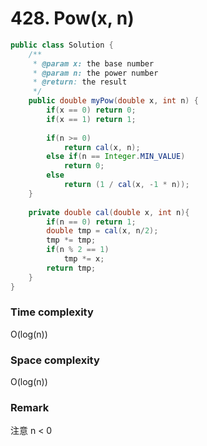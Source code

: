 # 428. Pow(x, n)

```java
public class Solution {
    /**
     * @param x: the base number
     * @param n: the power number
     * @return: the result
     */
    public double myPow(double x, int n) {
        if(x == 0) return 0;
        if(x == 1) return 1;
        
        if(n >= 0)
            return cal(x, n);
        else if(n == Integer.MIN_VALUE)
            return 0;
        else
            return (1 / cal(x, -1 * n));
    }
    
    private double cal(double x, int n){
        if(n == 0) return 1;
        double tmp = cal(x, n/2);
        tmp *= tmp;
        if(n % 2 == 1)
            tmp *= x;
        return tmp;
    }
}
```

### Time complexity
O(log(n))
### Space complexity
O(log(n))
### Remark
注意 n < 0